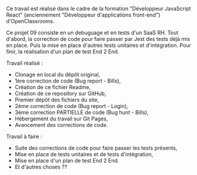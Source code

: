 Ce travail est réalisé dans le cadre de la formation "Développeur JavaScript React" (anciennement "Développeur d'applications front-end") d'OpenClassrooms.

Ce projet 09 consiste en un debuguage et en tests d'un SaaS RH. Tout d'abord, la correction de code pour faire passer par Jest des tests déjà mis en place. Puis la mise en place d'autres tests unitaires et d'intégration. Pour finir, la réalisation d'un plan de test End 2 End.

Travail réalisé :
- Clonage en local du dépôt original,
- 1ère correction de code (Bug report - Bills),
- Création de ce fichier Readme,
- Création de ce repository sur GitHub,
- Premier dépôt des fichiers du site,
- 2ème correction de code (Bug report - Login),
- 3ème correction PARTIELLE de code (Bug hunt - Bills),
- Hébergement du travail sur Git Pages,
- Avancement des corrections de code.

Travail à faire :
- Suite des corrections de code pour faire passer les tests présents,
- Mise en place de tests unitaires et de tests d'intégration,
- Mise en place d'un plan de test End 2 End.
- Et d'autres choses ??